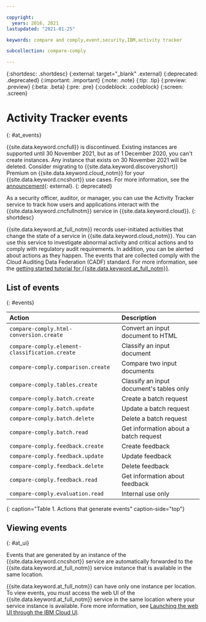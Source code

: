 ```yaml
---

copyright:
  years: 2016, 2021
lastupdated: "2021-01-25"

keywords: compare and comply,event,security,IBM,activity tracker

subcollection: compare-comply

---
```


{:shortdesc: .shortdesc}
{:external: target="_blank" .external}
{:deprecated: .deprecated}
{:important: .important}
{:note: .note}
{:tip: .tip}
{:preview: .preview}
{:beta: .beta}
{:pre: .pre}
{:codeblock: .codeblock}
{:screen: .screen}

# Activity Tracker events
{: #at_events}

{{site.data.keyword.cncfull}} is discontinued. Existing instances are supported until 30 November 2021, but as of 1 December 2020, you can't create instances. Any instance that exists on 30 November 2021 will be deleted. Consider migrating to {{site.data.keyword.discoveryshort}} Premium on {{site.data.keyword.cloud_notm}} for your {{site.data.keyword.cncshort}} use cases. For more information, see the [announcement](/status?query=Compare+and+Comply&selected=announcement){: external}.
{: deprecated}

As a security officer, auditor, or manager, you can use the Activity Tracker service to track how users and applications interact with the {{site.data.keyword.cncfullnotm}} service in {{site.data.keyword.cloud}}.
{: shortdesc}

{{site.data.keyword.at_full_notm}} records user-initiated activities that change the state of a service in {{site.data.keyword.cloud_notm}}. You can use this service to investigate abnormal activity and critical actions and to comply with regulatory audit requirements. In addition, you can be alerted about actions as they happen. The events that are collected comply with the Cloud Auditing Data Federation (CADF) standard. For more information, see the [getting started tutorial for {{site.data.keyword.at_full_notm}}](/docs/Activity-Tracker-with-LogDNA?topic=Activity-Tracker-with-LogDNA-getting-started#getting-started).

## List of events
{: #events}

| Action | Description |
|:-----------------|:-----------------|
| `compare-comply.html-conversion.create` | Convert an input document to HTML |
| `compare-comply.element-classification.create` | Classify an input document |
| `compare-comply.comparison.create` | Compare two input documents |
| `compare-comply.tables.create` | Classify an input document's tables only |
| `compare-comply.batch.create` | Create a batch request |
| `compare-comply.batch.update` | Update a batch request |
| `compare-comply.batch.delete` | Delete a batch request |
| `compare-comply.batch.read` | Get information about a batch request |
| `compare-comply.feedback.create` | Create feedback |
| `compare-comply.feedback.update` | Update feedback |
| `compare-comply.feedback.delete` | Delete feedback |
| `compare-comply.feedback.read` | Get information about feedback |
| `compare-comply.evaluation.read` | Internal use only |
{: caption="Table 1. Actions that generate events" caption-side="top"}

## Viewing events
{: #at_ui}

Events that are generated by an instance of the {{site.data.keyword.cncshort}} service are automatically forwarded to the {{site.data.keyword.at_full_notm}} service instance that is available in the same location.

{{site.data.keyword.at_full_notm}} can have only one instance per location. To view events, you must access the web UI of the {{site.data.keyword.at_full_notm}} service in the same location where your service instance is available. Fore more information, see [Launching the web UI through the IBM Cloud UI](/docs/Activity-Tracker-with-LogDNA?topic=Activity-Tracker-with-LogDNA-launch#launch_cloud_ui).
